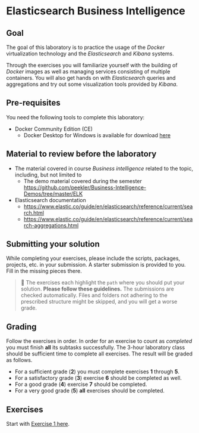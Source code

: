 # Elasticsearch Business Intelligence

## Goal

The goal of this laboratory is to practice the usage of the _Docker_ virtualization technology and the _Elasticsearch_ and _Kibana_ systems.

Through the exercises you will familiarize yourself with the building of _Docker_ images as well as managing services consisting of multiple containers. You will also get hands on with _Elasticsearch_ queries and aggregations and try out some visualization tools provided by _Kibana_.

## Pre-requisites

You need the following tools to complete this laboratory:

* Docker Community Edition (CE)
  * Docker Desktop for Windows is available for download [here](https://hub.docker.com/editions/community/docker-ce-desktop-windows)

## Material to review before the laboratory

- The material covered in course _Business intelligence_ related to the topic, including, but not limited to
  - The demo material covered during the semester <https://github.com/peekler/Business-Intelligence-Demos/tree/master/ELK>
- Elasticsearch documentation
  - <https://www.elastic.co/guide/en/elasticsearch/reference/current/search.html>
  - <https://www.elastic.co/guide/en/elasticsearch/reference/current/search-aggregations.html>


## Submitting your solution

While completing your exercises, please include the scripts, packages, projects, etc. in your submission. A starter submission is provided to you. Fill in the missing pieces there.

> :memo: The exercises each highlight the `path` where you should put your solution. **Please follow these guidelines.** The submissions are checked automatically. Files and folders not adhering to the prescribed structure might be skipped, and you will get a worse grade.

## Grading

Follow the exercises in order. In order for an exercise to count as _completed_ you must finish **all** its subtasks successfully. The 3-hour laboratory class should be sufficient time to complete all exercises. The result will be graded as follows.

- For a sufficient grade (**2**) you must complete exercises **1** through **5**.
- For a satisfactory grade (**3**) exercise **6** should be completed as well.
- For a good grade (**4**) exercise **7** should be completed.
- For a very good grade (**5**) **all** exercises should be completed.

## Exercises

Start with [Exercise 1 here](exercise1.md).